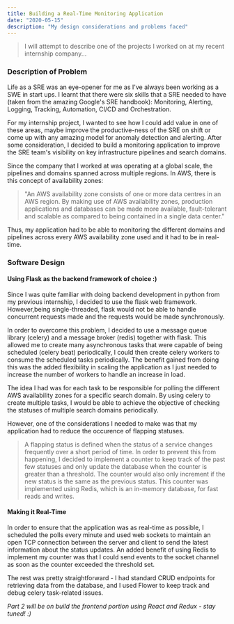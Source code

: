 ```yaml
---
title: Building a Real-Time Monitoring Application
date: "2020-05-15"
description: "My design considerations and problems faced"
---
```


> I will attempt to describe one of the projects I worked on at my recent internship company...

### Description of Problem

Life as a SRE was an eye-opener for me as I've always been working as a SWE in start ups. I learnt that there were six skills that a SRE needed to have (taken from the amazing Google's SRE handbook): Monitoring, Alerting, Logging, Tracking, Automation, CI/CD and Orchestration. 

For my internship project, I wanted to see how I could add value in one of these areas, maybe improve the productive-ness of the SRE on shift or come up with any amazing model for anomaly detection and alerting. After some consideration, I decided to build a monitoring application to improve the SRE team's visibility on key infrastructure pipelines and search domains. 

Since the company that I worked at was operating at a global scale, the pipelines and domains spanned across multiple regions. In AWS, there is this concept of availability zones: 
> "An AWS availability zone consists of one or more data centres in an AWS region. By making use of AWS availability zones, production applications and databases can be made more available, fault-tolerant and scalable as compared to being contained in a single data center." 

Thus, my application had to be able to monitoring the different domains and pipelines across every AWS availability zone used and it had to be in real-time.

### Software Design 

#### Using Flask as the backend framework of choice :) 
Since I was quite familiar with doing backend development in python from my previous internship, I decided to use the flask web framework. However,being single-threaded, flask would not be able to handle concurrent requests made and the requests would be made synchronously. 

In order to overcome this problem, I decided to use a message queue library (celery) and a message broker (redis) together with flask. This allowed me to create many asynchronous tasks that were capable of being scheduled (celery beat) periodically, I could then create celery workers to consume the scheduled tasks periodically. The benefit gained from doing this was the added flexibility in scaling the application as I just needed to increase the number of workers to handle an increase in load. 

The idea I had was for each task to be responsible for polling the different AWS availability zones for a specific search domain. By using celery to create multiple tasks, I would be able to achieve the objective of checking the statuses of multiple search domains periodically. 

However, one of the considerations I needed to make was that my application had to reduce the occurence of flapping statuses.
> A flapping status is defined when the status of a service changes frequently over a short period of time.
In order to prevent this from happening, I decided to implement a counter to keep track of the past few statuses and only update the database when the counter is greater than a threshold. The counter would also only increment if the new status is the same as the previous status. This counter was implemented using Redis, which is an in-memory database, for fast reads and writes. 

#### Making it Real-Time
In order to ensure that the application was as real-time as possible, I scheduled the polls every minute and used web sockets to maintain an open TCP connection between the server and client to send the latest information about the status updates. An added benefit of using Redis to implement my counter was that I could send events to the socket channel as soon as the counter exceeded the threshold set. 

The rest was pretty straightforward - I had standard CRUD endpoints for retrieving data from the database, and I used Flower to keep track and debug celery task-related issues. 

<i>Part 2 will be on build the frontend portion using React and Redux - stay tuned! :) <i>







